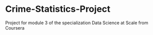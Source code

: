 # Crime-Statistics-Project
Project for module 3 of the specialization Data Science at Scale from Coursera
